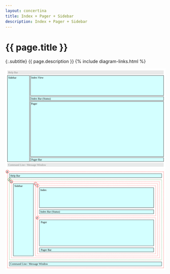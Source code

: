```yaml
---
layout: concertina
title: Index + Pager + Sidebar
description: Index + Pager + Sidebar
---
```


# {{ page.title }}

{:.subtitle}
{{ page.description }}
{% include diagram-links.html %}

![s-dlg-index-pager-sidebar](images/s-dlg-index-pager-sidebar.svg)
![l-dlg-index-pager-sidebar](images/l-dlg-index-pager-sidebar.svg)
